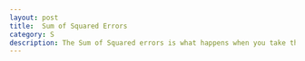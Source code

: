 ```yaml
---
layout: post
title:  Sum of Squared Errors
category: S
description: The Sum of Squared errors is what happens when you take the distance of each point in your dataset and measure its distance from a line, usually the line of best fit.  From there you square them so they all have the same sign, and add them up.  this will give you the total error of your line, which is useful for having a baseline to improve your predictions and test your models.
---
```



